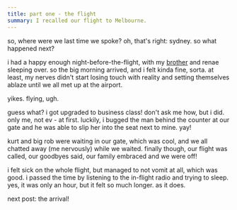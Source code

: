 ```yaml
---
title: part one - the flight
summary: I recalled our flight to Melbourne.
---
```


so, where were we last time we spoke? oh, that's right: sydney. so what happened next?

i had a happy enough night-before-the-flight, with my [brother](http://www.segpub.com.au/) and renae sleeping over. so the big morning arrived, and i felt kinda fine, sorta. at least, my nerves didn't start losing touch with reality and setting themselves ablaze until we all met up at the airport.

yikes. flying, ugh.

guess what? i got upgraded to business class! don't ask me how, but i did. only me, not ev - at first. luckily, i bugged the man behind the counter at our gate and he was able to slip her into the seat next to mine. yay!

kurt and big rob were waiting in our gate, which was cool, and we all chatted away (me nervously) while we waited. finally though, our flight was called, our goodbyes said, our family embraced and we were off!

i felt sick on the whole flight, but managed to not vomit at all, which was good. i passed the time by listening to the in-flight radio and trying to sleep. yes, it was only an hour, but it felt so much longer. as it does.

next post: the arrival!